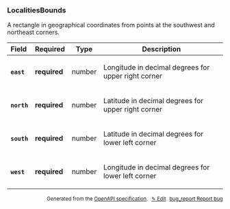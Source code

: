 <!--- This is a generated file, do not edit! -->
<!--- [START woosmap_http_schema_localitiesbounds] -->
<h3 class="schema-object" id="LocalitiesBounds">LocalitiesBounds</h3>

A rectangle in geographical coordinates from points at the southwest and northeast corners.

| Field                                                                                               | Required     | Type   | Description                                                                                               |
| :-------------------------------------------------------------------------------------------------- | ------------ | ------ | --------------------------------------------------------------------------------------------------------- |
| <h4 id="LocalitiesBounds-east" class="add-link schema-object-property-key"><code>east</code></h4>   | **required** | number | <div class="nonref-property-description"><p>Longitude in decimal degrees for upper right corner</p></div> |
| <h4 id="LocalitiesBounds-north" class="add-link schema-object-property-key"><code>north</code></h4> | **required** | number | <div class="nonref-property-description"><p>Latitude in decimal degrees for upper right corner</p></div>  |
| <h4 id="LocalitiesBounds-south" class="add-link schema-object-property-key"><code>south</code></h4> | **required** | number | <div class="nonref-property-description"><p>Latitude in decimal degrees for lower left corner</p></div>   |
| <h4 id="LocalitiesBounds-west" class="add-link schema-object-property-key"><code>west</code></h4>   | **required** | number | <div class="nonref-property-description"><p>Longitude in decimal degrees for lower left corner</p></div>  |

<p style="text-align: right; font-size: smaller;">Generated from the <a data-label="openapi-github" href="https://github.com/woosmap/openapi-specification" title="Woosmap OpenAPI Specification" class="external">OpenAPI specification</a>.
<a data-label="openapi-github-woosmap-http-schema-localitiesbounds" data-action="edit" style="margin-left: 5px;" href="https://github.com/woosmap/openapi-specification/blob/main/specification/schemas/LocalitiesBounds.yml" title="Edit on GitHub">✎ Edit</a>
<a data-label="openapi-github-woosmap-http-schema-localitiesbounds" data-action="bug" style="margin-left: 5px;" href="https://github.com/woosmap/openapi-specification/issues/new?assignees=&labels=type%3A+bug%2C+triage+me&template=bug_report.md&title=[schemas] Bug - LocalitiesBounds" title="File bug for schemas on GitHub"><span class="material-icons">bug_report</span> Report bug</a>
</p>

<!--- [END woosmap_http_schema_localitiesbounds] -->
